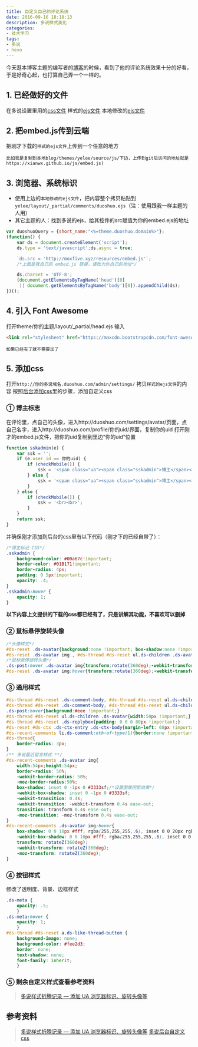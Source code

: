 ```yaml
---
title: 自定义自己的评论系统
date: 2016-09-16 18:18:13
description: 多说样式美化
categories:
- 技术学习
tags: 
- 多说
- hexo
---
```

今天逛本博客主题的编写者的[博客](http://moxfive.xyz/)的时候，看到了他的评论系统效果十分的好看，于是好奇心起，也打算自己弄一个一样的。
## 1. 已经做好的文件
在多说设置里用的[css文件](https://xianwx.github.io/show/test.css)
样式的[ejs文件](https://xianwx.github.io/show/embed.js)
本地修改的[ejs文件](https://xianwx.github.io/show/duoshuo.txt)
## 2. 把embed.js传到云端
把刚才下载的`样式的ejs文件`上传到一个任意的地方
```
比如我是复制到本地blog/themes/yelee/source/js/下边，上传到git后访问的地址就是https://xianwx.github.io/js/embed.js)
```
## 3. 浏览器、系统标识
* 使用上边的`本地修改的ejs文件`，把内容整个拷贝粘贴到`yelee/layout/_partial/comments/duoshuo.ejs`（注：使用跟我一样主题的人用）
* 其它主题的人：找到多说的ejs，给其控件的src赋值为你的embed.ejs的地址
``` js
var duoshuoQuery = {short_name:"<%=theme.duoshuo.domain%>"};
(function() {
    var ds = document.createElement('script');
    ds.type = 'text/javascript';ds.async = true;

    `ds.src = 'http://moxfive.xyz/resources/embed.js'`;
    /*上面是我自己的 embed.js 链接，请改为你自己的地址*/

    ds.charset = 'UTF-8';
    (document.getElementsByTagName('head')[0] 
     || document.getElementsByTagName('body')[0]).appendChild(ds);
})();
```

## 4. 引入 Font Awesome
打开theme/你的主题/layout/_partial/head.ejs
输入
``` html
<link rel="stylesheet" href="https://maxcdn.bootstrapcdn.com/font-awesome/4.4.0/css/font-awesome.min.css">
```
`如果已经有了就不需要加了`
## 5. 添加css
打开`http://你的多说域名.duoshuo.com/admin/settings/`
拷贝`样式的ejs文件`的内容
按照[后台添加css](http://wsgzao.github.io/post/duoshuo/#多说后台自定义CSS)里的步骤，添加自定义css
### ① 博主标志
在评论里，点自己的头像，进入http://duoshuo.com/settings/avatar/页面，点自己名字，进入http://duoshuo.com/profile/你的uid/界面，复制你的uid
打开刚才的embed.js文件，把你的uid复制到里边“你的uid”位置
``` js
function sskadmin(e) {
    var ssk = '';
    if (e.user_id == 你的uid) {
        if (checkMobile()) {
            ssk = '<span class="ua"><span class="sskadmin">博主</span></span><br><br>';
        } else {
            ssk = '<span class="ua"><span class="sskadmin">博主</span></span>';
        }
    } else {
        if (checkMobile()) {
            ssk = '<br><br>';
        }
    }
    return ssk;
}
```
并确保刚才添加到后台的css里有以下代码（刚才下的已经自带了）：
``` css
/*博主标记 CSS*/
.sskadmin {
    background-color: #00a67c!important;
    border-color: #01B171!important;
    border-radius: 4px;
    padding: 0 5px!important;
    opacity: .4;
}
.sskadmin:hover {
    opacity: 1;
}
```
**以下内容上文提供的下载的css都已经有了，只是讲解其功能，不喜欢可以删掉**
### ② 鼠标悬停旋转头像
``` scss
/*头像样式*/
#ds-reset .ds-avatar{background:none !important; box-shadow:none !important;}
#ds-reset .ds-avatar img , #ds-thread #ds-reset ul.ds-children .ds-avatar img{width:50px !important;height: 50px !important;-webkit-transition: .9s;-moz-transition: .9s;-o-transition: .9s;-ms-transition: .9s;padding: 2px;border: 1px solid #ddd;background: #fff;}
/*鼠标悬停旋转头像*/
.ds-post:hover .ds-avatar img{transform:rotate(360deg);-webkit-transform:rotate(360deg);-moz-transform:rotate(360deg);-o-transform:rotate(360deg);-ms-transform:rotate(360deg);border-radius:30px !important;}
#ds-reset .ds-avatar img:hover{transform:rotate(360deg);-webkit-transform:rotate(360deg);-moz-transform:rotate(360deg);-o-transform:rotate(360deg);-ms-transform:rotate(360deg);border-radius:30px !important;}
```
### ③ 通用样式
``` scss
#ds-thread #ds-reset .ds-comment-body, #ds-thread #ds-reset ul.ds-children .ds-comment-body{padding-left:70px !important;}
#ds-thread #ds-reset .ds-comment-body, #ds-thread #ds-reset ul.ds-children .ds-comment-body{padding-left:70px !important;}
.ds-post:hover{background:#eee !important;}
#ds-thread #ds-reset ul.ds-children .ds-avatar{width:50px !important;}
#ds-thread #ds-reset .ds-replybox{padding: 0 0 0 80px !important;}
#ds-reset #ds-ctx .ds-ctx-entry .ds-ctx-body{margin-left: 68px !important;}
#ds-recent-comments li.ds-comment:nth-of-type(1){border:none !important;}
#ds-thread{ 
    border-radius: 3px;
}
/** 多说最近留言样式 **/
#ds-recent-comments .ds-avatar img{   
    width:54px;height:54px; 
    border-radius: 50%; 
    -webkit-border-radius: 50%; 
    -moz-border-radius:50%;   
    box-shadow: inset 0 -1px 0 #3333sf;/*设置图像阴影效果*/  
    -webkit-box-shadow: inset 0 -1px 0 #3333sf;   
    -webkit-transition: 0.4s;      
    -webkit-transition: -webkit-transform 0.4s ease-out;   
    transition: transform 0.4s ease-out;
    -moz-transition: -moz-transform 0.4s ease-out;   
}    
#ds-recent-comments .ds-avatar img:hover{  
    box-shadow: 0 0 10px #fff; rgba(255,255,255,.6), inset 0 0 20px rgba(255,255,255,1);   
    -webkit-box-shadow: 0 0 10px #fff; rgba(255,255,255,.6), inset 0 0 20px rgba(255,255,255,1);   
    transform: rotateZ(360deg);
    -webkit-transform: rotateZ(360deg);   
    -moz-transform: rotateZ(360deg);   
}
```
### ④ 按钮样式
修改了透明度、背景、边框样式
``` css
.ds-meta {
    opacity: .5;
    }
.ds-meta:hover {
    opacity: 1;
    }
#ds-thread #ds-reset a.ds-like-thread-button {
    background-image: none;
    background-color: #fee2d3;
    border: none;
    text-shadow: none;
    font-family: inherit;
    }
```
### ⑤ 剩余自定义样式查看参考资料
> [多说样式折腾记录 — 添加 UA 浏览器标识、旋转头像等](http://moxfive.xyz/2015/09/29/duoshuo-style/)

## 参考资料
> [多说样式折腾记录 — 添加 UA 浏览器标识、旋转头像等](http://moxfive.xyz/2015/09/29/duoshuo-style/)
> [多说后台自定义css](https://wsgzao.github.io/post/duoshuo/#多说后台自定义CSS)